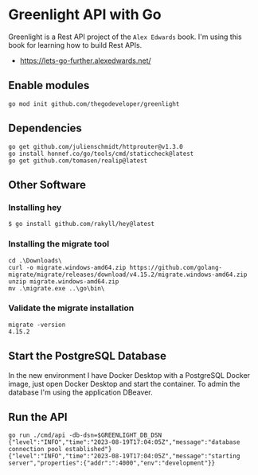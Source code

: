 # Greenlight API with Go

Greenlight is a Rest API project of the `Alex Edwards` book. I'm using this book for learning how to build Rest APIs. 

- https://lets-go-further.alexedwards.net/

## Enable modules

```
go mod init github.com/thegodeveloper/greenlight
```

## Dependencies

```
go get github.com/julienschmidt/httprouter@v1.3.0
go install honnef.co/go/tools/cmd/staticcheck@latest
go get github.com/tomasen/realip@latest
```

## Other Software

### Installing hey

```commandline
$ go install github.com/rakyll/hey@latest
```

### Installing the migrate tool

```
cd .\Downloads\
curl -o migrate.windows-amd64.zip https://github.com/golang-migrate/migrate/releases/download/v4.15.2/migrate.windows-amd64.zip
unzip migrate.windows-amd64.zip
mv .\migrate.exe ..\go\bin\
```

### Validate the migrate installation

```
migrate -version
4.15.2
```

## Start the PostgreSQL Database

In the new environment I have Docker Desktop with a PostgreSQL Docker image, just open Docker Desktop and start the container.
To admin the database I'm using the application DBeaver.

## Run the API

```
go run ./cmd/api -db-dsn=$GREENLIGHT_DB_DSN
{"level":"INFO","time":"2023-08-19T17:04:05Z","message":"database connection pool established"}
{"level":"INFO","time":"2023-08-19T17:04:05Z","message":"starting server","properties":{"addr":":4000","env":"development"}}
```